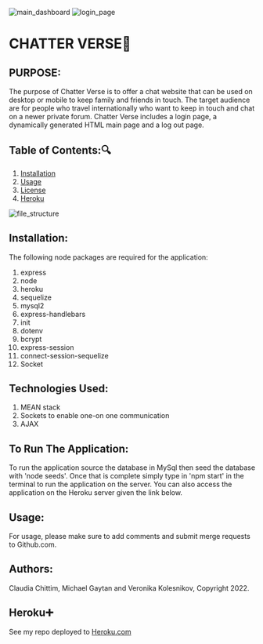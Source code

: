 
![main_dashboard](https://user-images.githubusercontent.com/97765679/169160731-b686facd-06e8-4848-a1cc-0974513f1f74.png)
![login_page](https://user-images.githubusercontent.com/97765679/169160763-9d87315b-ebf8-49db-b297-1156240097d2.png)
# CHATTER VERSE:speech_balloon:

## PURPOSE:

The purpose of Chatter Verse is to offer a chat website that can be used on desktop or mobile to keep family and friends in touch. The target audience are for people who travel internationally who want to keep in touch and chat on a newer private forum. Chatter Verse includes a login page, a dynamically generated HTML main page and a log out page.

## Table of Contents::mag:

1.  [ Installation ](#installation)
2.  [ Usage ](#usage)
3.  [ License ](#license)
4.  [ Heroku ](#heroku)

![file_structure](https://user-images.githubusercontent.com/97765679/169191263-c84a89ff-2e3a-48fa-969f-05da99a2ca02.png)

## Installation:

The following node packages are required for the application:

1. express
2. node
3. heroku
4. sequelize
5. mysql2
6. express-handlebars
7. init
8. dotenv
9. bcrypt
10. express-session
11. connect-session-sequelize
12. Socket

## Technologies Used:

1. MEAN stack
2. Sockets to enable one-on one communication
3. AJAX

## To Run The Application:

To run the application source the database in MySql then seed the database with 'node seeds'. Once that is complete simply type in 'npm start' in the terminal to run the application on the server. You can also access the application on the Heroku server given the link below.

## Usage:

For usage, please make sure to add comments and submit merge requests to Github.com.

## Authors:

Claudia Chittim, Michael Gaytan and Veronika Kolesnikov, Copyright 2022.

## Heroku:heavy_plus_sign:

See my repo deployed to [Heroku.com](https://git.heroku.com/still-citadel-61156.git)
